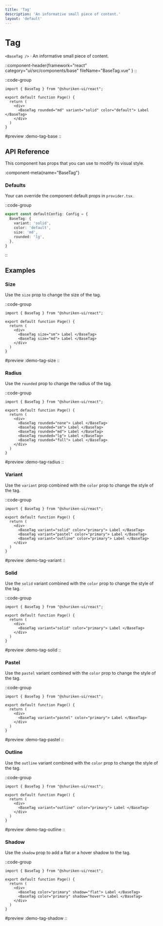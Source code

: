 ```yaml
---
title: 'Tag'
description: 'An informative small piece of content.'
layout: 'default'
---
```


# Tag

`<BaseTag />` · An informative small piece of content.

::component-header{framework="react" category="ui/src/components/base" fileName="BaseTag.vue" }
::

::code-group

```tsx [DemoTagBase.tsx]
import { BaseTag } from "@shuriken-ui/react";

export default function Page() {
  return (
    <div>
      <BaseTag rounded="md" variant="solid" color="default"> Label </BaseTag>
    </div>
  )
}
```

#preview
:demo-tag-base
::


## API Reference

This component has props that you can use to modify its visual style.

:component-meta{name="BaseTag"}

### Defaults

Your can override the component default props in `provider.tsx`.

::code-group

```ts [provider.tsx]
export const defaultConfig: Config = {
  BaseTag: {
    variant: 'solid',
    color: 'default',
    size: 'md',
    rounded: 'lg',
  },
}
```
::

## Examples

### Size

Use the `size` prop to change the size of the tag.

::code-group

```tsx [DemoTagSize.tsx]
import { BaseTag } from "@shuriken-ui/react";

export default function Page() {
  return (
    <div>
      <BaseTag size="sm"> Label </BaseTag>
      <BaseTag size="md"> Label </BaseTag>
    </div>
  )
}
```

#preview
:demo-tag-size
::

### Radius

Use the `rounded` prop to change the radius of the tag.

::code-group

```tsx [DemoTagRadius.tsx]
import { BaseTag } from "@shuriken-ui/react";

export default function Page() {
  return (
    <div>
      <BaseTag rounded="none"> Label </BaseTag>
      <BaseTag rounded="sm"> Label </BaseTag>
      <BaseTag rounded="md"> Label </BaseTag>
      <BaseTag rounded="lg"> Label </BaseTag>
      <BaseTag rounded="full"> Label </BaseTag>
    </div>
  )
}
```

#preview
:demo-tag-radius
::

### Variant

Use the `variant` prop combined with the `color` prop to change the style of the tag.

::code-group

```tsx [DemoTagVariant.tsx]
import { BaseTag } from "@shuriken-ui/react";

export default function Page() {
  return (
    <div>
      <BaseTag variant="solid" color="primary"> Label </BaseTag>
      <BaseTag variant="pastel" color="primary"> Label </BaseTag>
      <BaseTag variant="outline" color="primary"> Label </BaseTag>
    </div>
  )
}
```

#preview
:demo-tag-variant
::

### Solid

Use the `solid` variant combined with the `color` prop to change the style of the tag.

::code-group

```tsx [DemoTagSolid.tsx]
import { BaseTag } from "@shuriken-ui/react";

export default function Page() {
  return (
    <div>
      <BaseTag variant="solid" color="primary"> Label </BaseTag>
    </div>
  )
}
```

#preview
:demo-tag-solid
::

### Pastel

Use the `pastel` variant combined with the `color` prop to change the style of the tag.

::code-group

```tsx [DemoTagPastel.tsx]
import { BaseTag } from "@shuriken-ui/react";

export default function Page() {
  return (
    <div>
      <BaseTag variant="pastel" color="primary"> Label </BaseTag>
    </div>
  )
}
```

#preview
:demo-tag-pastel
::

### Outline

Use the `outline` variant combined with the `color` prop to change the style of the tag.

::code-group

```tsx [DemoTagOutline.tsx]
import { BaseTag } from "@shuriken-ui/react";

export default function Page() {
  return (
    <div>
      <BaseTag variant="outline" color="primary"> Label </BaseTag>
    </div>
  )
}
```

#preview
:demo-tag-outline
::

### Shadow

Use the `shadow` prop to add a flat or a hover shadow to the tag.

::code-group

```tsx [DemoTagShadow.tsx]
import { BaseTag } from "@shuriken-ui/react";

export default function Page() {
  return (
    <div>
      <BaseTag color="primary" shadow="flat"> Label </BaseTag>
      <BaseTag color="primary" shadow="hover"> Label </BaseTag>
    </div>
  )
}
```

#preview
:demo-tag-shadow
::